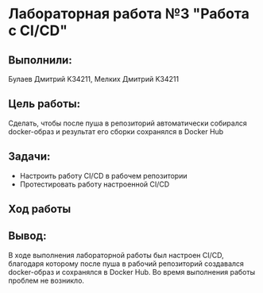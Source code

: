 
# Лабораторная работа №3 "Работа с CI/CD"

## Выполнили: 
Булаев Дмитрий K34211, Мелких Дмитрий K34211

## Цель работы:
Сделать, чтобы после пуша в репозиторий автоматически собирался docker-образ и результат его сборки сохранялся в Docker Hub

## Задачи:
* Настроить работу CI/CD в рабочем репозитории 
* Протестировать работу настроенной CI/CD 

## Ход работы
### 

## Вывод:
В ходе выполнения лабораторной работы был настроен CI/CD, благодаря которому после пуша в рабочий репозиторий создавался docker-образ и сохранялся в Docker Hub. Во время выполнения работы проблем не возникло. 
